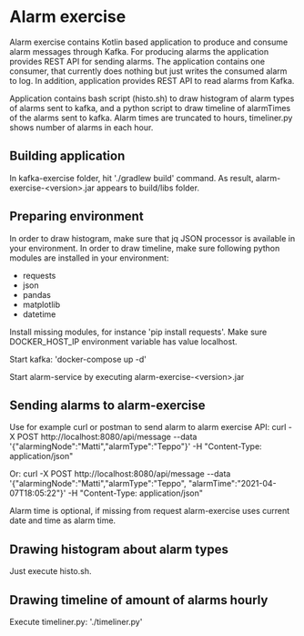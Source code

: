 # Alarm exercise

Alarm exercise contains Kotlin based application to produce and consume alarm
messages through Kafka. For producing alarms the application provides REST
API for sending alarms. The application contains one consumer, that currently
does nothing but just writes the consumed alarm to log. In addition, application
provides REST API to read alarms from Kafka.

Application contains bash script (histo.sh) to draw histogram of alarm types of alarms 
sent to kafka, and a python script to draw timeline of alarmTimes of the alarms
sent to kafka. Alarm times are truncated to hours, timeliner.py shows number
of alarms in each hour.

## Building application

In kafka-exercise folder, hit './gradlew build' command. As result,
alarm-exercise-&lt;version&gt;.jar appears to build/libs folder.

## Preparing environment

In order to draw histogram, make sure that jq JSON processor is available in
your environment. In order to draw timeline, make sure following python modules
are installed in your environment:
- requests
- json
- pandas
- matplotlib
- datetime

Install missing modules, for instance 'pip install requests'.
Make sure DOCKER_HOST_IP environment variable has value localhost.

Start kafka: 'docker-compose up -d'

Start alarm-service by executing alarm-exercise-&lt;version&gt;.jar

## Sending alarms to alarm-exercise

Use for example curl or postman to send alarm to alarm exercise API:
curl -X POST http://localhost:8080/api/message --data '{"alarmingNode":"Matti","alarmType":"Teppo"}' -H "Content-Type: application/json"

Or: curl -X POST http://localhost:8080/api/message --data '{"alarmingNode":"Matti","alarmType":"Teppo", "alarmTime":"2021-04-07T18:05:22"}' -H "Content-Type: application/json"

Alarm time is optional, if missing from request alarm-exercise uses current 
date and time as alarm time.

## Drawing histogram about alarm types

Just execute histo.sh.

## Drawing timeline of amount of alarms hourly

Execute timeliner.py: './timeliner.py'